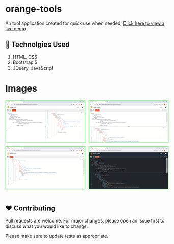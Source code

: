 # orange-tools
An tool application created for quick use when needed, [Click here to view a live demo](https://projectsandprograms.github.io/orange-tools/index.html)


## 🥏 Technolgies Used 
  1. HTML, CSS 
  2. Bootstrap 5
  3. JQuery, JavaScript

# Images

<div style="display: flex;flex-direction: column; grid-gap: 10px;">
   <div style="display: flex; grid-gap: 10px;">
        <img src="screenshots/1.png" alt="screenshots" width="49%" style="border: 2px solid lightgreen"/>
        <img src="screenshots/2.png" alt="screenshots" width="49%" style="border: 2px solid lightgreen"/>
    </div>
     <div style="display: flex; grid-gap: 10px;">
        <img src="screenshots/3.png" alt="screenshots" width="49%" style="border: 2px solid lightgreen"/>
        <img src="screenshots/4.png" alt="screenshots" width="49%" style="border: 2px solid lightgreen"/>
    </div>
</div>
<br>


## ❤️ Contributing

Pull requests are welcome. For major changes, please open an issue first
to discuss what you would like to change.

Please make sure to update tests as appropriate.

